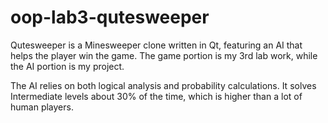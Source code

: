 # oop-lab3-qutesweeper
Qutesweeper is a Minesweeper clone written in Qt, featuring an AI that helps the player win the game. The game portion is my 3rd lab work, while the AI portion is my project.

The AI relies on both logical analysis and probability calculations. It solves Intermediate levels about 30% of the time, which is higher than a lot of human players.
